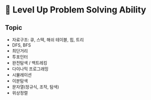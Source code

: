 # 🚀 Level Up Problem Solving Ability

## Topic
- 자료구조: 큐, 스택, 해쉬 테이블, 힙, 트리
- DFS, BFS
- 최단거리
- 투포인터
- 완전탐색 / 백트레킹
- 다이나믹 프로그래밍
- 시뮬레이션
- 이분탐색
- 문자열(정규식, 조작, 탐색)
- 위상정렬
